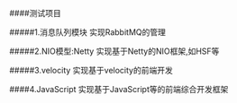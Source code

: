 ####测试项目

#####1.消息队列模块
实现RabbitMQ的管理

#####2.NIO模型:Netty
实现基于Netty的NIO框架,如HSF等

#####3.velocity
实现基于velocity的前端开发

####4.JavaScript
实现基于JavaScript等的前端综合开发框架
